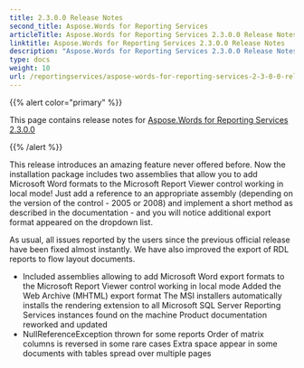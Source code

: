 ```yaml
---
title: 2.3.0.0 Release Notes
second_title: Aspose.Words for Reporting Services
articleTitle: Aspose.Words for Reporting Services 2.3.0.0 Release Notes
linktitle: Aspose.Words for Reporting Services 2.3.0.0 Release Notes
description: "Aspose.Words for Reporting Services 2.3.0.0 Release Notes – the latest updates and fixes."
type: docs
weight: 10
url: /reportingservices/aspose-words-for-reporting-services-2-3-0-0-release-notes/
---
```


{{% alert color="primary" %}}

This page contains release notes for [Aspose.Words for Reporting Services 2.3.0.0](https://downloads.aspose.com/words/reportingservices/new-releases/aspose.words-for-reporting-services-2.3.0.0/)

{{% /alert %}}

This release introduces an amazing feature never offered before. Now the installation package includes two assemblies that allow you to add Microsoft Word formats to the Microsoft Report Viewer control working in local mode! Just add a reference to an appropriate assembly (depending on the version of the control - 2005 or 2008) and implement a short method as described in the documentation - and you will notice additional export format appeared on the dropdown list.

As usual, all issues reported by the users since the previous official release have been fixed almost instantly. We have also improved the export of RDL reports to flow layout documents.

- Included assemblies allowing to add Microsoft Word export formats to the Microsoft Report Viewer control working in local mode
  Added the Web Archive (MHTML) export format 
  The MSI installers automatically installs the rendering extension to all Microsoft SQL Server Reporting Services instances found on the machine 
  Product documentation reworked and updated 
- NullReferenceException thrown for some reports
  Order of matrix columns is reversed in some rare cases
  Extra space appear in some documents with tables spread over multiple pages 
